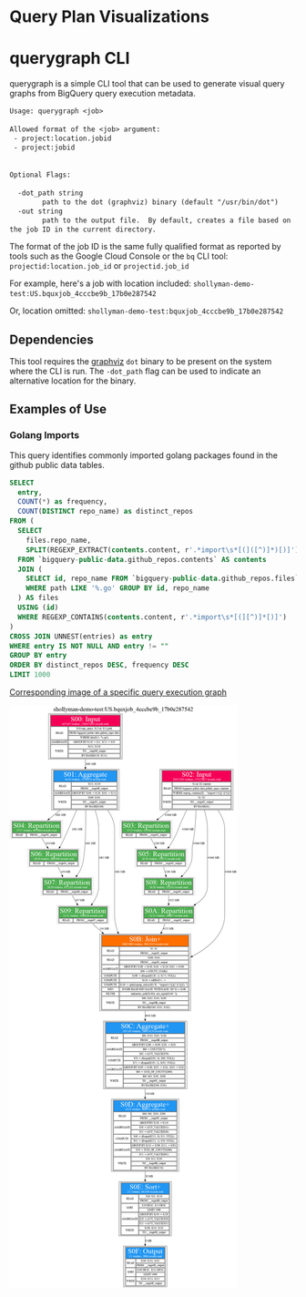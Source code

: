 # Query Plan Visualizations


# querygraph CLI

querygraph is a simple CLI tool that can be used to generate visual query graphs from BigQuery query
execution metadata.  

```
Usage: querygraph <job>

Allowed format of the <job> argument:
 - project:location.jobid
 - project:jobid


Optional Flags:

  -dot_path string
        path to the dot (graphviz) binary (default "/usr/bin/dot")
  -out string
        path to the output file.  By default, creates a file based on the job ID in the current directory.
```

The format of the job ID is the same fully qualified format as reported by tools such as the Google Cloud Console or the `bq` CLI tool:  `projectid:location.job_id` or `projectid.job_id`

For example, here's a job with location included:
`shollyman-demo-test:US.bquxjob_4cccbe9b_17b0e287542`

Or, location omitted:
`shollyman-demo-test:bquxjob_4cccbe9b_17b0e287542`

## Dependencies

This tool requires the [graphviz](https://graphviz.org/) `dot` binary to be present on the system where the CLI is run.  The `-dot_path` flag can be used to indicate an alternative location for the binary.

## Examples of Use

### Golang Imports
This query identifies commonly imported golang packages found in the github public data tables.
```sql
SELECT
  entry,
  COUNT(*) as frequency,
  COUNT(DISTINCT repo_name) as distinct_repos
FROM (
  SELECT
    files.repo_name,
    SPLIT(REGEXP_EXTRACT(contents.content, r'.*import\s*[(]([^)]*)[)]'), '\n') AS entries
  FROM `bigquery-public-data.github_repos.contents` AS contents
  JOIN (
    SELECT id, repo_name FROM `bigquery-public-data.github_repos.files`
    WHERE path LIKE '%.go' GROUP BY id, repo_name
  ) AS files
  USING (id)
  WHERE REGEXP_CONTAINS(contents.content, r'.*import\s*[(][^)]*[)]')
)
CROSS JOIN UNNEST(entries) as entry
WHERE entry IS NOT NULL AND entry != ""
GROUP BY entry
ORDER BY distinct_repos DESC, frequency DESC
LIMIT 1000
```

[Corresponding image of a specific query execution graph](./examples/shollyman-demo-test__US__bquxjob_4cccbe9b_17b0e287542.png)


![Corresponding image of a specific query execution graph](https://github.com/shollyman/gcp-go-snippets/blob/feat-qplan-graph/queryplan_visualization/examples/shollyman-demo-test__US__bquxjob_4cccbe9b_17b0e287542.png)


